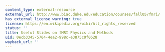 ```yaml
---
content_type: external-resource
external_url: http://www.biac.duke.edu/education/courses/fall05/fmri/
has_external_license_warning: true
license: https://en.wikipedia.org/wiki/All_rights_reserved
status: ''
title: Useful Slides on fMRI Physics and Methods
uid: 0ecb3345-5704-4ea2-998c-e3875c0f0628
wayback_url: ''
---
```


